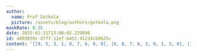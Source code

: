 ```yaml
---
author:
  name: Prof Gotkola
  picture: /assets/blog/authors/gotkola.png
maskRate: 0.35
date: 2025-01-21T13:00:02.229896
id: a093059c-d7f7-11ef-b451-41234cb8625c
content: '[[9, 5, 3, 1, 0, 7, 6, 0, 0], [0, 8, 7, 6, 2, 9, 1, 5, 0], [1, 0, 2, 3, 8, 5, 0, 4, 0], [0, 2, 1, 5, 9, 4, 0, 7, 0], [7, 0, 6, 8, 0, 0, 9, 3, 0], [0, 9, 8, 7, 3, 6, 2, 0, 0], [0, 0, 9, 2, 5, 0, 0, 0, 7], [0, 7, 5, 0, 0, 0, 0, 9, 1], [6, 1, 4, 9, 7, 3, 5, 2, 8]]'
---
```


